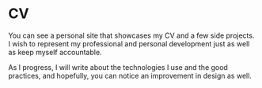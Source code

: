 # CV

You can see a personal site that showcases my CV and a few side projects. I wish to represent my professional and personal development just as well as keep myself accountable. 

As I  progress, I will write about the technologies I use and the good practices, and hopefully, you can notice an improvement in design as well.
